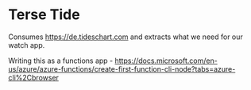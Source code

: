 # Terse Tide
Consumes https://de.tideschart.com and extracts what we need for our watch
app.

Writing this as a functions app - https://docs.microsoft.com/en-us/azure/azure-functions/create-first-function-cli-node?tabs=azure-cli%2Cbrowser


